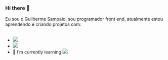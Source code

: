### Hi there 👋
Eu sou o Guilherme Sampaio, sou programador front end, atualmente estou aprendendo e criando projetos com:
<br>
<br>
- <img src="https://img.shields.io/badge/HTML5-E34F26?style=for-the-badge&logo=html5&logoColor=white">  
- <img src="https://img.shields.io/badge/CSS3-1572B6?style=for-the-badge&logo=css3&logoColor=white">
- 🌱 I’m currently learning.<img src="https://img.shields.io/badge/JavaScript-323330?style=for-the-badge&logo=javascript&logoColor=F7DF1E">

<!--
**Guilhermedev20/Guilhermedev20** is a ✨ _special_ ✨ repository because its `README.md` (this file) appears on your GitHub profile.

Here are some ideas to get you started:

- 🔭 I’m currently working on ...
- 🌱 I’m currently learning ...
- 👯 I’m looking to collaborate on ...
- 🤔 I’m looking for help with ...
- 💬 Ask me about ...
- 📫 How to reach me: ...
- 😄 Pronouns: ...
- ⚡ Fun fact: ...
-->
